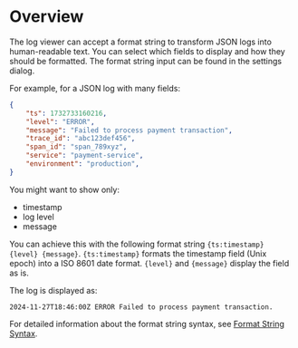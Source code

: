 # Overview

The log viewer can accept a format string to transform JSON logs into human-readable text.
You can select which fields to display and how they should be formatted. The format string
input can be found in the settings dialog.

For example, for a JSON log with many fields:

```json
{
    "ts": 1732733160216,
    "level": "ERROR",
    "message": "Failed to process payment transaction",
    "trace_id": "abc123def456",
    "span_id": "span_789xyz",
    "service": "payment-service",
    "environment": "production",
}
```

You might want to show only:
- timestamp
- log level
- message

You can achieve this with the following format string `{ts:timestamp} {level} {message}`.
`{ts:timestamp}` formats the timestamp field (Unix epoch) into a ISO 8601 date format.
`{level}` and `{message}` display the field as is.

The log is displayed as:
```
2024-11-27T18:46:00Z ERROR Failed to process payment transaction.
```

For detailed information about the format string syntax, see [Format String Syntax](format-string-syntax).
